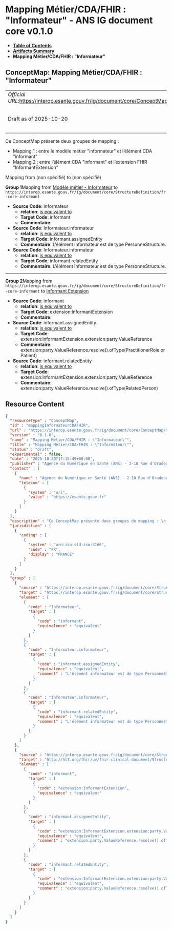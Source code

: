 # Mapping Métier/CDA/FHIR : "Informateur" - ANS IG document core v0.1.0

* [**Table of Contents**](toc.md)
* [**Artifacts Summary**](artifacts.md)
* **Mapping Métier/CDA/FHIR : "Informateur"**

## ConceptMap: Mapping Métier/CDA/FHIR : "Informateur" 

| | |
| :--- | :--- |
| *Official URL*:https://interop.esante.gouv.fr/ig/document/core/ConceptMap/mappingInformateurCDAFHIR | *Version*:0.1.0 |
| Draft as of 2025-10-20 | *Computable Name*:Mapping Métier/CDA/FHIR : "Informateur" |

 
Ce ConceptMap présente deux groupes de mapping : 
* Mapping 1 : entre le modèle métier "informateur" et l’élément CDA "informant"
* Mapping 2 : entre l’élément CDA "informant" et l’extension FHIR "InformantExtension"
 

Mapping from (non spécifié) to (non spécifié)

**Group 1**Mapping from [Modèle métier - Informateur](StructureDefinition-Informateur.md) to `https://interop.esante.gouv.fr/ig/document/core/StructureDefinition/fr-core-informant`

* **Source Code**: Informateur
  * **relation**: [is equivalent to](http://hl7.org/fhir/R5/codesystem-concept-map-relationship.html#equivalent)
  * **Target Code**: informant
  * **Commentaire**: 
* **Source Code**: Informateur.informateur
  * **relation**: [is equivalent to](http://hl7.org/fhir/R5/codesystem-concept-map-relationship.html#equivalent)
  * **Target Code**: informant.assignedEntity
  * **Commentaire**: L'élément informateur est de type PersonneStructure.
* **Source Code**: Informateur.informateur
  * **relation**: [is equivalent to](http://hl7.org/fhir/R5/codesystem-concept-map-relationship.html#equivalent)
  * **Target Code**: informant.relatedEntity
  * **Commentaire**: L'élément informateur est de type PersonneStructure.

-------

**Group 2**Mapping from `https://interop.esante.gouv.fr/ig/document/core/StructureDefinition/fr-core-informant` to [Informant Extension](http://hl7.org/fhir/uv/fhir-clinical-document/STU1/StructureDefinition-informant-extension.html)

* **Source Code**: informant
  * **relation**: [is equivalent to](http://hl7.org/fhir/R5/codesystem-concept-map-relationship.html#equivalent)
  * **Target Code**: extension:InformantExtension
  * **Commentaire**: 
* **Source Code**: informant.assignedEntity
  * **relation**: [is equivalent to](http://hl7.org/fhir/R5/codesystem-concept-map-relationship.html#equivalent)
  * **Target Code**: extension:InformantExtension.extension:party.ValueReference
  * **Commentaire**: extension:party.ValueReference.resolve().ofType(PractitionerRole or Patient)
* **Source Code**: informant.relatedEntity
  * **relation**: [is equivalent to](http://hl7.org/fhir/R5/codesystem-concept-map-relationship.html#equivalent)
  * **Target Code**: extension:InformantExtension.extension:party.ValueReference
  * **Commentaire**: extension:party.ValueReference.resolve().ofType(RelatedPerson)



## Resource Content

```json
{
  "resourceType" : "ConceptMap",
  "id" : "mappingInformateurCDAFHIR",
  "url" : "https://interop.esante.gouv.fr/ig/document/core/ConceptMap/mappingInformateurCDAFHIR",
  "version" : "0.1.0",
  "name" : "Mapping Métier/CDA/FHIR : \"Informateur\"",
  "title" : "Mapping Métier/CDA/FHIR : \"Informateur\"",
  "status" : "draft",
  "experimental" : false,
  "date" : "2025-10-20T17:15:49+00:00",
  "publisher" : "Agence du Numérique en Santé (ANS) - 2-10 Rue d'Oradour-sur-Glane, 75015 Paris",
  "contact" : [
    {
      "name" : "Agence du Numérique en Santé (ANS) - 2-10 Rue d'Oradour-sur-Glane, 75015 Paris",
      "telecom" : [
        {
          "system" : "url",
          "value" : "https://esante.gouv.fr"
        }
      ]
    }
  ],
  "description" : "Ce ConceptMap présente deux groupes de mapping : \n - Mapping 1 : entre le modèle métier \\\"informateur\\\" et l'élément CDA \\\"informant\\\"\n - Mapping 2 : entre l'élément CDA \\\"informant\\\" et l'extension FHIR \\\"InformantExtension\\\" ",
  "jurisdiction" : [
    {
      "coding" : [
        {
          "system" : "urn:iso:std:iso:3166",
          "code" : "FR",
          "display" : "FRANCE"
        }
      ]
    }
  ],
  "group" : [
    {
      "source" : "https://interop.esante.gouv.fr/ig/document/core/StructureDefinition/Informateur",
      "target" : "https://interop.esante.gouv.fr/ig/document/core/StructureDefinition/fr-core-informant",
      "element" : [
        {
          "code" : "Informateur",
          "target" : [
            {
              "code" : "informant",
              "equivalence" : "equivalent"
            }
          ]
        },
        {
          "code" : "Informateur.informateur",
          "target" : [
            {
              "code" : "informant.assignedEntity",
              "equivalence" : "equivalent",
              "comment" : "L'élément informateur est de type PersonneStructure."
            }
          ]
        },
        {
          "code" : "Informateur.informateur",
          "target" : [
            {
              "code" : "informant.relatedEntity",
              "equivalence" : "equivalent",
              "comment" : "L'élément informateur est de type PersonneStructure."
            }
          ]
        }
      ]
    },
    {
      "source" : "https://interop.esante.gouv.fr/ig/document/core/StructureDefinition/fr-core-informant",
      "target" : "http://hl7.org/fhir/uv/fhir-clinical-document/StructureDefinition/informant-extension",
      "element" : [
        {
          "code" : "informant",
          "target" : [
            {
              "code" : "extension:InformantExtension",
              "equivalence" : "equivalent"
            }
          ]
        },
        {
          "code" : "informant.assignedEntity",
          "target" : [
            {
              "code" : "extension:InformantExtension.extension:party.ValueReference",
              "equivalence" : "equivalent",
              "comment" : "extension:party.ValueReference.resolve().ofType(PractitionerRole or Patient)"
            }
          ]
        },
        {
          "code" : "informant.relatedEntity",
          "target" : [
            {
              "code" : "extension:InformantExtension.extension:party.ValueReference",
              "equivalence" : "equivalent",
              "comment" : "extension:party.ValueReference.resolve().ofType(RelatedPerson)"
            }
          ]
        }
      ]
    }
  ]
}

```

